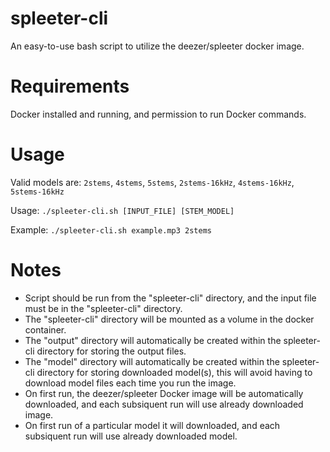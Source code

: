 # spleeter-cli
An easy-to-use bash script to utilize the deezer/spleeter docker image.

# Requirements
Docker installed and running, and permission to run Docker commands.

# Usage
Valid models are: `2stems`, `4stems`, `5stems`, `2stems-16kHz`, `4stems-16kHz`, `5stems-16kHz`

Usage: `./spleeter-cli.sh [INPUT_FILE] [STEM_MODEL]`

Example: `./spleeter-cli.sh example.mp3 2stems`

# Notes
- Script should be run from the "spleeter-cli" directory, and the input file must be in the "spleeter-cli" directory.
- The "spleeter-cli" directory will be mounted as a volume in the docker container.
- The "output" directory will automatically be created within the spleeter-cli directory for storing the output files.
- The "model" directory will automatically be created within the spleeter-cli directory for storing downloaded model(s), this will avoid having to download model files each time you run the image.
- On first run, the deezer/spleeter Docker image will be automatically downloaded, and each subsiquent run will use already downloaded image.
- On first run of a particular model it will downloaded, and each subsiquent run will use already downloaded model.
